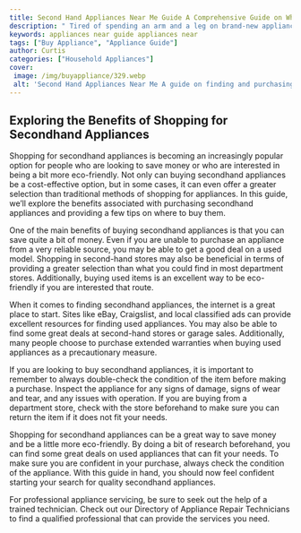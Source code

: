 ```yaml
---
title: Second Hand Appliances Near Me Guide A Comprehensive Guide on Where to Buy Second Hand Appliances
description: " Tired of spending an arm and a leg on brand-new appliances Make the smart choice and explore the benefits of purchasing pre-used appliances In this helpful guide we explore some of the best places to buy second-hand appliances near you Dont miss out on the great deals"
keywords: appliances near guide appliances near
tags: ["Buy Appliance", "Appliance Guide"]
author: Curtis
categories: ["Household Appliances"]
cover: 
 image: /img/buyappliance/329.webp
 alt: 'Second Hand Appliances Near Me A guide on finding and purchasing second hand appliances near your location'
---
```

## Exploring the Benefits of Shopping for Secondhand Appliances
Shopping for secondhand appliances is becoming an increasingly popular option for people who are looking to save money or who are interested in being a bit more eco-friendly. Not only can buying secondhand appliances be a cost-effective option, but in some cases, it can even offer a greater selection than traditional methods of shopping for appliances. In this guide, we’ll explore the benefits associated with purchasing secondhand appliances and providing a few tips on where to buy them. 

One of the main benefits of buying secondhand appliances is that you can save quite a bit of money. Even if you are unable to purchase an appliance from a very reliable source, you may be able to get a good deal on a used model. Shopping in second-hand stores may also be beneficial in terms of providing a greater selection than what you could find in most department stores. Additionally, buying used items is an excellent way to be eco-friendly if you are interested that route. 

When it comes to finding secondhand appliances, the internet is a great place to start. Sites like eBay, Craigslist, and local classified ads can provide excellent resources for finding used appliances. You may also be able to find some great deals at second-hand stores or garage sales. Additionally, many people choose to purchase extended warranties when buying used appliances as a precautionary measure. 

If you are looking to buy secondhand appliances, it is important to remember to always double-check the condition of the item before making a purchase. Inspect the appliance for any signs of damage, signs of wear and tear, and any issues with operation. If you are buying from a department store, check with the store beforehand to make sure you can return the item if it does not fit your needs.

Shopping for secondhand appliances can be a great way to save money and be a little more eco-friendly. By doing a bit of research beforehand, you can find some great deals on used appliances that can fit your needs. To make sure you are confident in your purchase, always check the condition of the appliance. With this guide in hand, you should now feel confident starting your search for quality secondhand appliances. 

For professional appliance servicing, be sure to seek out the help of a trained technician. Check out our Directory of Appliance Repair Technicians to find a qualified professional that can provide the services you need.
